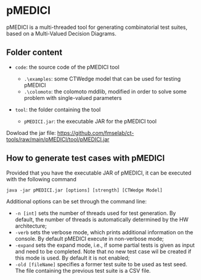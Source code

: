# pMEDICI

pMEDICI is a multi-threaded tool for generating combinatorial test suites, based on a Multi-Valued Decision Diagrams.

## Folder content

- `code`: the source code of the pMEDICI tool
	- `.\examples`: some CTWedge model that can be used for testing pMEDICI
	- `.\colomoto`: the colomoto mddlib, modified in order to solve some problem with single-valued parameters

- `tool`: the folder containing the tool
	- `pMEDICI.jar`: the executable JAR for the pMEDICI tool
	
Dowload the jar file: https://github.com/fmselab/ct-tools/raw/main/pMEDICI/tool/pMEDICI.jar

## How to generate test cases with pMEDICI
Provided that you have the executable JAR of pMEDICI, it can be executed with the following command

`java -jar pMEDICI.jar [options] [strength] [CTWedge Model]`

Additional options can be set through the command line:
- `-n [int]` sets the number of threads used for test generation. By default, the number of threads is automatically determined by the HW architecture;
- `-verb` sets the verbose mode, which prints additional information on the console. By default pMEDICI execute in non-verbose mode;
- `-expand` sets the expand mode, i.e., if some partial tests is given as input and need to be completed. Note that no new test case wil be created if this mode is used. By default it is not enabled;
- `-old [fileName]` specifies a former test suite to be used as test seed. The file containing the previous test suite is a CSV file.
